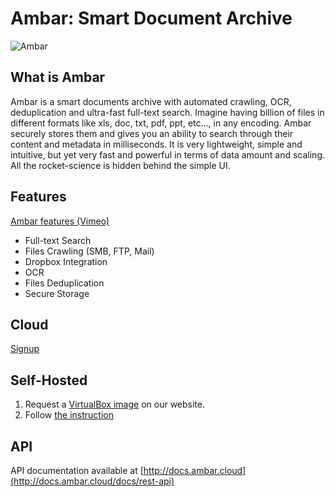 # Ambar: Smart Document Archive

![Ambar](http://ambar.cloud/img/ui-mockup.jpg)

## What is Ambar

Ambar is a smart documents archive with automated crawling, OCR, deduplication and ultra-fast full-text search. Imagine having billion of files in different formats like xls, doc, txt, pdf, ppt, etc..., in any encoding. Ambar securely stores them and gives you an ability to search through their content and metadata in milliseconds. It is very lightweight, simple and intuitive, but yet very fast and powerful in terms of data amount and scaling. All the rocket-science is hidden behind the simple UI.

## Features

[Ambar features (Vimeo)](https://vimeo.com/202204412)

* Full-text Search
* Files Crawling (SMB, FTP, Mail)
* Dropbox Integration
* OCR
* Files Deduplication
* Secure Storage

## Cloud
[Signup](https://app.ambar.cloud/signup)

## Self-Hosted

1. Request a [VirtualBox image](http://ambar.cloud/) on our website.
2. Follow [the instruction](http://blog.ambar.cloud/self-hosted-ambar-step-by-step-guide/)

## API

API documentation available at [http://docs.ambar.cloud](http://docs.ambar.cloud/docs/rest-api)



